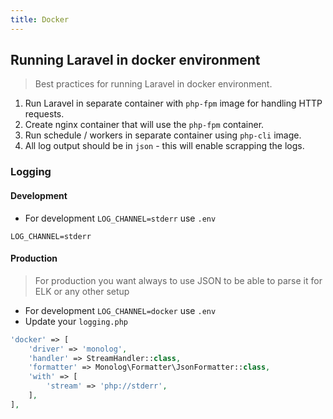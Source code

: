 ```yaml
---
title: Docker
---
```


## Running Laravel in docker environment

> Best practices for running Laravel in docker environment.

1. Run Laravel in separate container with `php-fpm` image for handling HTTP requests.
2. Create nginx container that will use the `php-fpm` container.
3. Run schedule / workers in separate container using `php-cli` image.
4. All log output should be in `json` - this will enable scrapping the logs.

### Logging

#### Development

- For development `LOG_CHANNEL=stderr` use `.env`

```dotenv
LOG_CHANNEL=stderr
```

#### Production

> For production you want always to use JSON to be able to parse it for ELK or any other setup

- For development `LOG_CHANNEL=docker` use `.env`
- Update your `logging.php`

```php
'docker' => [
    'driver' => 'monolog',
    'handler' => StreamHandler::class,
    'formatter' => Monolog\Formatter\JsonFormatter::class,
    'with' => [
        'stream' => 'php://stderr',
    ],
],
```
